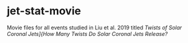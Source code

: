 # jet-stat-movie
Movie files for all events studied in Liu et al. 2019 titled *Twists of Solar Coronal Jets]{How Many Twists Do Solar Coronal Jets Release?*
